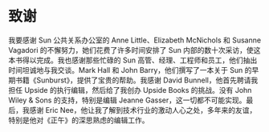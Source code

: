 # 致谢

我要感谢 Sun 公共关系办公室的 Anne Little、Elizabeth McNichols 和 Susanne Vagadori 的不懈努力，她们花费了许多时间安排了 Sun 内部的数十次采访，使这本书得以完成。我也感谢那些忙碌的 Sun 高管、经理、工程师和员工，他们抽出时间坦诚地与我交谈。Mark Hall 和 John Barry，他们撰写了一本关于 Sun 的早期书籍《Sunburst》，提供了宝贵的帮助。我感谢 David Bunnell，他首先聘请我担任 Upside 的执行编辑，然后给了我创办 Upside Books 的挑战。没有 John Wiley & Sons 的支持，特别是编辑 Jeanne Gasser，这一切都不可能实现。最后，我感谢 Eric Nee，他让我了解到技术行业的激动人心之处，多年来的友谊，特别是他对《正午》的深思熟虑的编辑工作。
